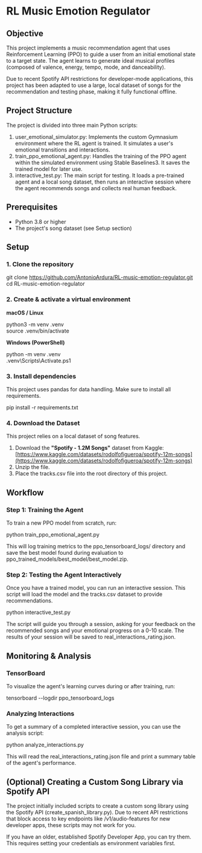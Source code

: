 # **RL Music Emotion Regulator**

## **Objective**

This project implements a music recommendation agent that uses Reinforcement Learning (PPO) to guide a user from an initial emotional state to a target state. The agent learns to generate ideal musical profiles (composed of valence, energy, tempo, mode, and danceability).

Due to recent Spotify API restrictions for developer-mode applications, this project has been adapted to use a large, local dataset of songs for the recommendation and testing phase, making it fully functional offline.

## **Project Structure**

The project is divided into three main Python scripts:

1. user\_emotional\_simulator.py: Implements the custom Gymnasium environment where the RL agent is trained. It simulates a user's emotional transitions and interactions.  
2. train\_ppo\_emotional\_agent.py: Handles the training of the PPO agent within the simulated environment using Stable Baselines3. It saves the trained model for later use.  
3. interactive\_test.py: The main script for testing. It loads a pre-trained agent and a local song dataset, then runs an interactive session where the agent recommends songs and collects real human feedback.

## **Prerequisites**

* Python 3.8 or higher  
* The project's song dataset (see Setup section)

## **Setup**

### **1\. Clone the repository**

git clone https://github.com/AntonioArdura/RL-music-emotion-regulator.git  
cd RL-music-emotion-regulator

### **2\. Create & activate a virtual environment**

**macOS / Linux**

python3 \-m venv .venv  
source .venv/bin/activate

**Windows (PowerShell)**

python \-m venv .venv  
.venv\\Scripts\\Activate.ps1

### **3\. Install dependencies**

This project uses pandas for data handling. Make sure to install all requirements.

pip install \-r requirements.txt

### **4\. Download the Dataset**

This project relies on a local dataset of song features.

1. Download the **"Spotify \- 1.2M Songs"** dataset from Kaggle:  
   [https://www.kaggle.com/datasets/rodolfofigueroa/spotify-12m-songs](https://www.kaggle.com/datasets/rodolfofigueroa/spotify-12m-songs)  
2. Unzip the file.  
3. Place the tracks.csv file into the root directory of this project.

## **Workflow**

### **Step 1: Training the Agent**

To train a new PPO model from scratch, run:

python train\_ppo\_emotional\_agent.py

This will log training metrics to the ppo\_tensorboard\_logs/ directory and save the best model found during evaluation to ppo\_trained\_models/best\_model/best\_model.zip.

### **Step 2: Testing the Agent Interactively**

Once you have a trained model, you can run an interactive session. This script will load the model and the tracks.csv dataset to provide recommendations.

python interactive\_test.py

The script will guide you through a session, asking for your feedback on the recommended songs and your emotional progress on a 0-10 scale. The results of your session will be saved to real\_interactions\_rating.json.

## **Monitoring & Analysis**

### **TensorBoard**

To visualize the agent's learning curves during or after training, run:

tensorboard \--logdir ppo\_tensorboard\_logs

### **Analyzing Interactions**

To get a summary of a completed interactive session, you can use the analysis script:

python analyze\_interactions.py

This will read the real\_interactions\_rating.json file and print a summary table of the agent's performance.

## **(Optional) Creating a Custom Song Library via Spotify API**

The project initially included scripts to create a custom song library using the Spotify API (create\_spanish\_library.py). Due to recent API restrictions that block access to key endpoints like /v1/audio-features for new developer apps, these scripts may not work for you.

If you have an older, established Spotify Developer App, you can try them. This requires setting your credentials as environment variables first.